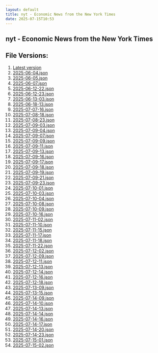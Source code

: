 ```yaml
---
layout: default
title: nyt - Economic News from the New York Times
date: 2025-07-15T10:53
---
```


## nyt - Economic News from the New York Times

<div id="data-chart"></div>
<div id="data-table"></div>
<script>
document.addEventListener('DOMContentLoaded', function(){
  document.getElementById('data-table').textContent = 'This source isn't supported for tables yet.';
});
</script>

## File Versions:
1. [Latest version](./latest.json)
2. [2025-06-04.json](./2025-06-04.json)
3. [2025-06-05.json](./2025-06-05.json)
4. [2025-06-07.json](./2025-06-07.json)
5. [2025-06-12-22.json](./2025-06-12-22.json)
6. [2025-06-12-23.json](./2025-06-12-23.json)
7. [2025-06-13-03.json](./2025-06-13-03.json)
8. [2025-06-18-13.json](./2025-06-18-13.json)
9. [2025-07-07-16.json](./2025-07-07-16.json)
10. [2025-07-08-18.json](./2025-07-08-18.json)
11. [2025-07-08-23.json](./2025-07-08-23.json)
12. [2025-07-09-03.json](./2025-07-09-03.json)
13. [2025-07-09-04.json](./2025-07-09-04.json)
14. [2025-07-09-07.json](./2025-07-09-07.json)
15. [2025-07-09-09.json](./2025-07-09-09.json)
16. [2025-07-09-11.json](./2025-07-09-11.json)
17. [2025-07-09-13.json](./2025-07-09-13.json)
18. [2025-07-09-16.json](./2025-07-09-16.json)
19. [2025-07-09-17.json](./2025-07-09-17.json)
20. [2025-07-09-18.json](./2025-07-09-18.json)
21. [2025-07-09-19.json](./2025-07-09-19.json)
22. [2025-07-09-21.json](./2025-07-09-21.json)
23. [2025-07-09-23.json](./2025-07-09-23.json)
24. [2025-07-10-01.json](./2025-07-10-01.json)
25. [2025-07-10-03.json](./2025-07-10-03.json)
26. [2025-07-10-04.json](./2025-07-10-04.json)
27. [2025-07-10-08.json](./2025-07-10-08.json)
28. [2025-07-10-09.json](./2025-07-10-09.json)
29. [2025-07-10-16.json](./2025-07-10-16.json)
30. [2025-07-11-02.json](./2025-07-11-02.json)
31. [2025-07-11-10.json](./2025-07-11-10.json)
32. [2025-07-11-15.json](./2025-07-11-15.json)
33. [2025-07-11-17.json](./2025-07-11-17.json)
34. [2025-07-11-18.json](./2025-07-11-18.json)
35. [2025-07-11-22.json](./2025-07-11-22.json)
36. [2025-07-12-02.json](./2025-07-12-02.json)
37. [2025-07-12-09.json](./2025-07-12-09.json)
38. [2025-07-12-11.json](./2025-07-12-11.json)
39. [2025-07-12-13.json](./2025-07-12-13.json)
40. [2025-07-12-14.json](./2025-07-12-14.json)
41. [2025-07-12-16.json](./2025-07-12-16.json)
42. [2025-07-12-18.json](./2025-07-12-18.json)
43. [2025-07-13-09.json](./2025-07-13-09.json)
44. [2025-07-13-15.json](./2025-07-13-15.json)
45. [2025-07-14-09.json](./2025-07-14-09.json)
46. [2025-07-14-10.json](./2025-07-14-10.json)
47. [2025-07-14-13.json](./2025-07-14-13.json)
48. [2025-07-14-14.json](./2025-07-14-14.json)
49. [2025-07-14-16.json](./2025-07-14-16.json)
50. [2025-07-14-17.json](./2025-07-14-17.json)
51. [2025-07-14-20.json](./2025-07-14-20.json)
52. [2025-07-14-23.json](./2025-07-14-23.json)
53. [2025-07-15-01.json](./2025-07-15-01.json)
54. [2025-07-15-02.json](./2025-07-15-02.json)
